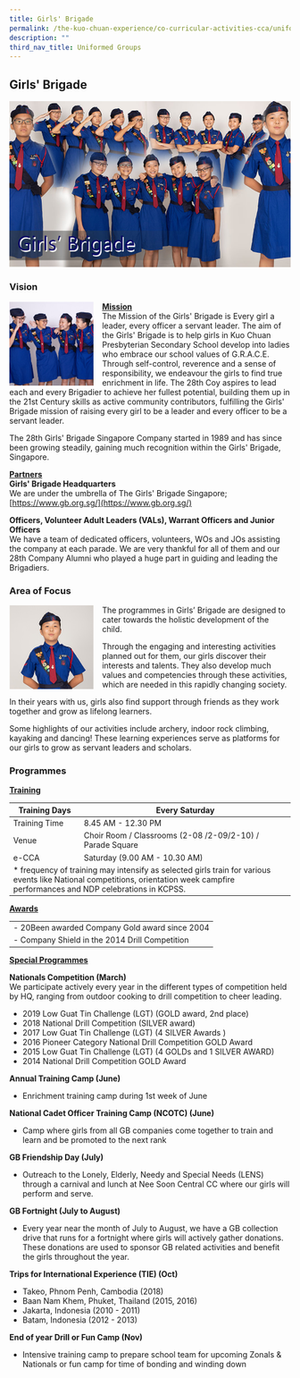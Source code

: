 ```yaml
---
title: Girls' Brigade
permalink: /the-kuo-chuan-experience/co-curricular-activities-cca/uniformed-groups/girls-brigade/
description: ""
third_nav_title: Uniformed Groups
---
```

## Girls' Brigade


![](/images/The%20Kuo%20Chuan%20Experience/CCA/girls%20brigade.jpg)


### Vision

<img src="/images/The%20Kuo%20Chuan%20Experience/CCA/Girls%20Brigade/gb1.jpg" style="width:30%;margin-right:15px;" align = "left">

**<u>Mission</u>**  
The Mission of the Girls' Brigade is Every girl a leader, every officer a servant leader. The aim of the Girls' Brigade is to help girls in Kuo Chuan Presbyterian Secondary School develop into ladies who embrace our school values of G.R.A.C.E. Through self-control, reverence and a sense of responsibility, we endeavour the girls to find true enrichment in life. The 28th Coy aspires to lead each and every Brigadier to achieve her fullest potential, building them up in the 21st Century skills as active community contributors, fulfilling the Girls' Brigade mission of raising every girl to be a leader and every officer to be a servant leader.   
  
The 28th Girls' Brigade Singapore Company started in 1989 and has since been growing steadily, gaining much recognition within the Girls' Brigade, Singapore.   
  
**<u>Partners</u>**  
**Girls' Brigade Headquarters**<br>
We are under the umbrella of The Girls' Brigade Singapore; 
[https://www.gb.org.sg/](https://www.gb.org.sg/)  
	
**Officers, Volunteer Adult Leaders (VALs), Warrant Officers and Junior Officers**<br>
We have a team of dedicated officers, volunteers, WOs and JOs assisting the company at each parade. We are very thankful for all of them and our 28th Company Alumni who played a huge part in guiding and leading the Brigadiers.

### Area of Focus

<img src="/images/The%20Kuo%20Chuan%20Experience/CCA/Girls%20Brigade/gb2.jpg" style="width:30%;margin-right:15px;" align = "left">

The programmes in Girls’ Brigade are designed to cater towards the holistic development of the child.  
  
Through the engaging and interesting activities planned out for them, our girls discover their interests and talents. They also develop much values and competencies through these activities, which are needed in this rapidly changing society.   
  
In their years with us, girls also find support through friends as they work together and grow as lifelong learners.   
  
Some highlights of our activities include archery, indoor rock climbing, kayaking and dancing! These learning experiences serve as platforms for our girls to grow as servant leaders and scholars.

### Programmes


**<u>Training</u>**

<table>
<thead>
  <tr>
    <th>Training Days</th>
    <th>Every Saturday</th>
  </tr>
</thead>
<tbody>
  <tr>
    <td>Training Time</td>
    <td>8.45 AM - 12.30 PM</td>
  </tr>
  <tr>
    <td>Venue</td>
    <td>Choir Room / Classrooms (2-08 /2-09/2-10) / Parade Square</td>
  </tr>
  <tr>
    <td> e-CCA</td>
    <td> Saturday (9.00 AM - 10.30 AM)</td>
  </tr>
  <tr>
    <td colspan="2">* frequency of training may intensify as selected girls train for various events like National competitions, orientation week campfire performances and NDP celebrations in KCPSS.</td>
  </tr>
</tbody>
</table>

**<u>Awards</u>**

<table>
<tbody>
  <tr>
    <td colspan="7">- 20Been awarded Company Gold award since 2004</td>
  </tr>
  <tr>
    <td colspan="7">- Company Shield in the 2014 Drill Competition</td>
  </tr>
</tbody>
</table>


**<u>Special Programmes</u>**

**Nationals Competition (March)**   
We participate actively every year in the different types of competition held by HQ, ranging from outdoor cooking to drill competition to cheer leading.   

*   2019 Low Guat Tin Challenge (LGT) (GOLD award, 2nd place)
*   2018 National Drill Competition (SILVER award)
*   2017 Low Guat Tin Challenge (LGT) (4 SILVER Awards )
*   2016 Pioneer Category National Drill Competition GOLD Award 
*   2015 Low Guat Tin Challenge (LGT) (4 GOLDs and 1 SILVER AWARD) 
*   2014 National Drill Competition GOLD Award 

**Annual Training Camp (June)** 

*   Enrichment training camp during 1st week of June 

**National Cadet Officer Training Camp (NCOTC) (June)**   

*   Camp where girls from all GB companies come together to train and learn and be promoted to the next rank

**GB Friendship Day (July)**   

*   Outreach to the Lonely, Elderly, Needy and Special Needs (LENS) through a carnival and lunch at Nee Soon Central CC where our girls will perform and serve. 

**GB Fortnight (July to August)**   

*   Every year near the month of July to August, we have a GB collection drive that runs for a fortnight where girls will actively gather donations. These donations are used to sponsor GB related activities and benefit the girls throughout the year. 

**Trips for International Experience (TIE) (Oct)**   

*   Takeo, Phnom Penh, Cambodia (2018)
*   Baan Nam Khem, Phuket, Thailand (2015, 2016) 
*   Jakarta, Indonesia (2010 - 2011) 
*   Batam, Indonesia (2012 - 2013) 

**End of year Drill or Fun Camp (Nov)**   

*   Intensive training camp to prepare school team for upcoming Zonals & Nationals or fun camp for time of bonding and winding down
